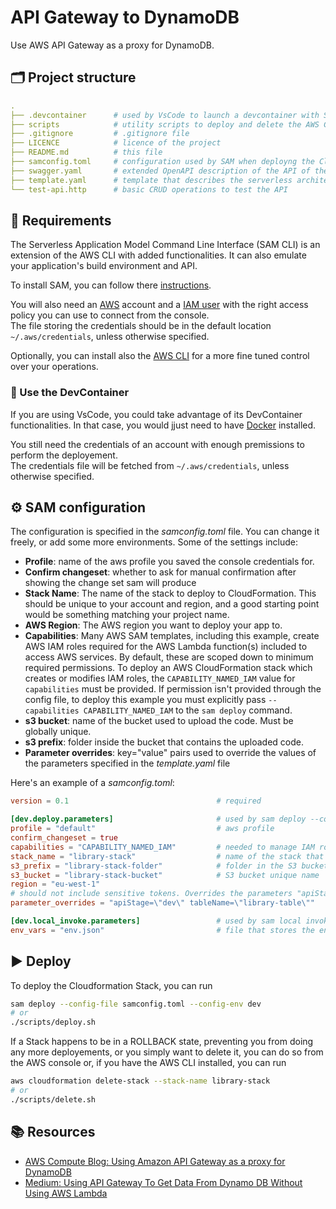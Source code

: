 # API Gateway to DynamoDB

Use AWS API Gateway as a proxy for DynamoDB.

## 🗂 Project structure

```yaml
.
├── .devcontainer      # used by VsCode to launch a devcontainer with SAM
├── scripts            # utility scripts to deploy and delete the AWS Cloudformation Stack
├── .gitignore         # .gitignore file
├── LICENCE            # licence of the project
├── README.md          # this file
├── samconfig.toml     # configuration used by SAM when deployng the Cloudformation Stack
├── swagger.yaml       # extended OpenAPI description of the API of the API Gateway configuration
├── template.yaml      # template that describes the serverless architecture and its resources
└── test-api.http      # basic CRUD operations to test the API
```

## 🧾 Requirements

The Serverless Application Model Command Line Interface (SAM CLI) is an
extension of the AWS CLI with added functionalities. It can also emulate your
application's build environment and API.

To install SAM, you can follow there
[instructions](https://docs.aws.amazon.com/serverless-application-model/latest/developerguide/serverless-sam-cli-install.html).

You will also need an [AWS](https://aws.amazon.com/) account and a
[IAM user](https://docs.aws.amazon.com/IAM/latest/UserGuide/id_users.html) with
the right access policy you can use to connect from the console.\
The file storing the credentials should be in the default location
`~/.aws/credentials`, unless otherwise specified.

Optionally, you can install also the [AWS CLI](https://aws.amazon.com/cli/) for
a more fine tuned control over your operations.

### 🐳 Use the DevContainer

If you are using VsCode, you could take advantage of its DevContainer
functionalities. In that case, you would jjust need to have
[Docker](https://docs.docker.com/get-docker/) installed.

You still need the credentials of an account with enough premissions to perform
the deployement.\
The credentials file will be fetched from `~/.aws/credentials`, unless otherwise
specified.

## ⚙️ SAM configuration

The configuration is specified in the _samconfig.toml_ file. You can change it
freely, or add some more environments. Some of the settings include:

- **Profile**: name of the aws profile you saved the console credentials for.
- **Confirm changeset**: whether to ask for manual confirmation after showing
  the change set sam will produce
- **Stack Name**: The name of the stack to deploy to CloudFormation. This should
  be unique to your account and region, and a good starting point would be
  something matching your project name.
- **AWS Region**: The AWS region you want to deploy your app to.
- **Capabilities**: Many AWS SAM templates, including this example, create AWS
  IAM roles required for the AWS Lambda function(s) included to access AWS
  services. By default, these are scoped down to minimum required permissions.
  To deploy an AWS CloudFormation stack which creates or modifies IAM roles, the
  `CAPABILITY_NAMED_IAM` value for `capabilities` must be provided. If
  permission isn't provided through the config file, to deploy this example you
  must explicitly pass `--capabilities CAPABILITY_NAMED_IAM` to the `sam deploy`
  command.
- **s3 bucket**: name of the bucket used to upload the code. Must be globally
  unique.
- **s3 prefix**: folder inside the bucket that contains the uploaded code.
- **Parameter overrides**: key="value" pairs used to override the values of the
  parameters specified in the _template.yaml_ file

Here's an example of a _samconfig.toml_:

```toml
version = 0.1                                 # required

[dev.deploy.parameters]                       # used by sam deploy --config-env dev
profile = "default"                           # aws profile
confirm_changeset = true 
capabilities = "CAPABILITY_NAMED_IAM"         # needed to manage IAM roles
stack_name = "library-stack"                  # name of the stack that will be deployed
s3_prefix = "library-stack-folder"            # folder in the S3 bucket
s3_bucket = "library-stack-bucket"            # S3 bucket unique name
region = "eu-west-1"
# should not include sensitive tokens. Overrides the parameters "apiStage" and "token"
parameter_overrides = "apiStage=\"dev\" tableName=\"library-table\"" 

[dev.local_invoke.parameters]                 # used by sam local invoke --config-env dev
env_vars = "env.json"                         # file that stores the environment variables
```

## ▶️ Deploy

To deploy the Cloudformation Stack, you can run

```bash
sam deploy --config-file samconfig.toml --config-env dev
# or
./scripts/deploy.sh
```

If a Stack happens to be in a ROLLBACK state, preventing you from doing any more
deployements, or you simply want to delete it, you can do so from the AWS
console or, if you have the AWS CLI installed, you can run

```bash
aws cloudformation delete-stack --stack-name library-stack
# or
./scripts/delete.sh
```

## 📚 Resources

- [AWS Compute Blog: Using Amazon API Gateway as a proxy for DynamoDB](https://aws.amazon.com/it/blogs/compute/using-amazon-api-gateway-as-a-proxy-for-dynamodb/)
- [Medium: Using API Gateway To Get Data From Dynamo DB Without Using AWS Lambda](https://medium.com/@likhita507/using-api-gateway-to-get-data-from-dynamo-db-using-without-using-aws-lambda-e51434a4f5a0)
